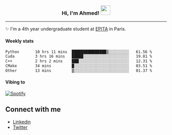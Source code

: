 <!-- Heading -->
<h3 align="center"> Hi, I'm Ahmed! <img src = "https://raw.githubusercontent.com/MartinHeinz/MartinHeinz/master/wave.gif" width = 30px></h3>

<!-- About section -->
---
✨ I'm a 4th year undergraduate student at <a href="https://www.epita.fr/en/">EPITA</a> in Paris.

<h4 align ="left"> Weekly stats </h4>

<!--START_SECTION:waka-->

```txt
Python       10 hrs 11 mins  ███████████████▒░░░░░░░░░   61.56 %
Cuda         3 hrs 16 mins   █████░░░░░░░░░░░░░░░░░░░░   19.81 %
C++          2 hrs 2 mins    ███░░░░░░░░░░░░░░░░░░░░░░   12.31 %
CMake        34 mins         █░░░░░░░░░░░░░░░░░░░░░░░░   03.51 %
Other        13 mins         ▒░░░░░░░░░░░░░░░░░░░░░░░░   01.37 %
```

<!--END_SECTION:waka-->

<h4 align ="left">Vibing to</h4>

[![Spotify](https://novatorem-ten-lyart.vercel.app/api/spotify)](https://open.spotify.com/user/31knevkvll66tzc3gqtoi6ngjbre)

<!-- Connect section -->

## Connect with me
  * <a href="https://www.linkedin.com/in/ahmed-hassayoune">Linkedin</a>
  * <a href="https://twitter.com/Ahmedhassaaa">Twitter</a>

<!-- Connect section: END -->
